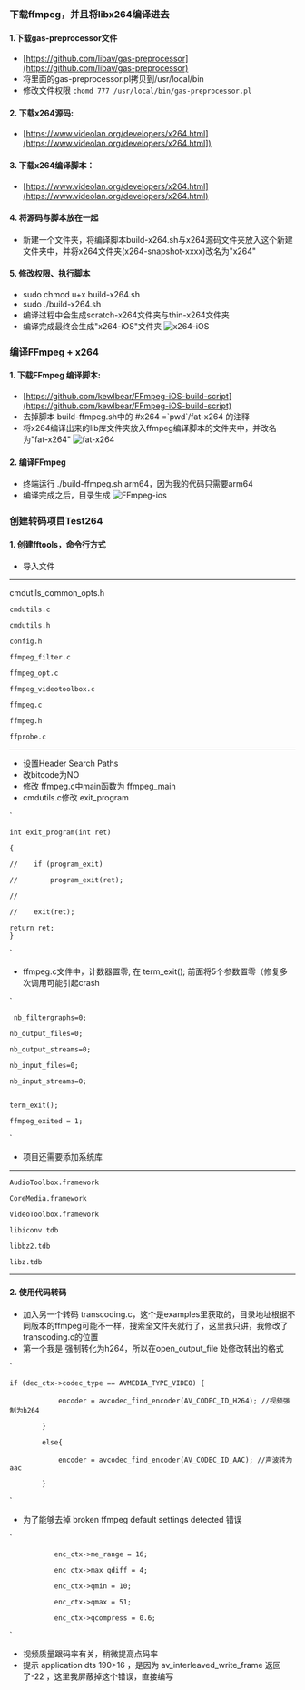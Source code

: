 ### 下载ffmpeg，并且将libx264编译进去
#### 1.下载gas-preprocessor文件
* [https://github.com/libav/gas-preprocessor](https://github.com/libav/gas-preprocessor)
* 将里面的gas-preprocessor.pl拷贝到/usr/local/bin
* 修改文件权限
	`chomd 777 /usr/local/bin/gas-preprocessor.pl`

#### 2. 下载x264源码:
* [https://www.videolan.org/developers/x264.html](https://www.videolan.org/developers/x264.html])

#### 3. 下载x264编译脚本：
 * [https://www.videolan.org/developers/x264.html](https://www.videolan.org/developers/x264.html)

#### 4. 将源码与脚本放在一起
* 新建一个文件夹，将编译脚本build-x264.sh与x264源码文件夹放入这个新建文件夹中，并将x264文件夹(x264-snapshot-xxxx)改名为"x264"

#### 5. 修改权限、执行脚本
* sudo chmod u+x build-x264.sh
* sudo ./build-x264.sh
* 编译过程中会生成scratch-x264文件夹与thin-x264文件夹
* 编译完成最终会生成"x264-iOS"文件夹
![x264-iOS](https://upload-images.jianshu.io/upload_images/11386185-e5dff57d0cfbe28a.png?imageMogr2/auto-orient/strip|imageView2/2/w/824)

### 编译FFmpeg + x264
#### 1. 下载FFmpeg 编译脚本:
* [https://github.com/kewlbear/FFmpeg-iOS-build-script](https://github.com/kewlbear/FFmpeg-iOS-build-script)
* 去掉脚本 build-ffmpeg.sh中的 #x264 =\`pwd\`/fat-x264 的注释
* 将x264编译出来的lib库文件夹放入ffmpeg编译脚本的文件夹中，并改名为"fat-x264"
![fat-x264](https://upload-images.jianshu.io/upload_images/11386185-0758c2ebd3b598da.png?imageMogr2/auto-orient/strip|imageView2/2/w/402)

#### 2. 编译FFmpeg
* 终端运行 ./build-ffmpeg.sh arm64，因为我的代码只需要arm64
* 编译完成之后，目录生成
![FFmpeg-ios](https://upload-images.jianshu.io/upload_images/11386185-9275ea5818538a30.png?imageMogr2/auto-orient/strip|imageView2/2/w/414)

###  创建转码项目Test264
#### 1. 创建fftools，命令行方式

* 导入文件
****************
cmdutils_common_opts.h 
	
	cmdutils.c
	
	cmdutils.h
	
	config.h
	
	ffmpeg_filter.c
	
	ffmpeg_opt.c
	
	ffmpeg_videotoolbox.c
	
	ffmpeg.c
	
	ffmpeg.h
	
	ffprobe.c
****************************
* 设置Header Search Paths
* 改bitcode为NO
* 修改 ffmpeg.c中main函数为 ffmpeg_main
* cmdutils.c修改 exit_program

`

	int exit_program(int ret)
	
	{
	
	//    if (program_exit)

	//        program_exit(ret);
	
	//

	//    exit(ret);

    return ret;
	}
`

* ffmpeg.c文件中，计数器置零, 在 term_exit(); 前面将5个参数置零（修复多次调用可能引起crash

`

	 nb_filtergraphs=0;
    
    nb_output_files=0;
    
    nb_output_streams=0;
    
    nb_input_files=0;
    
    nb_input_streams=0;
    
    
    term_exit();
    
    ffmpeg_exited = 1;
`

* 项目还需要添加系统库
****************
	AudioToolbox.framework

	CoreMedia.framework

	VideoToolbox.framework
	
	libiconv.tdb
	
	libbz2.tdb
	
	libz.tdb
****************

#### 2. 使用代码转码
* 加入另一个转码 transcoding.c，这个是examples里获取的，目录地址根据不同版本的ffmpeg可能不一样，搜索全文件夹就行了，这里我只讲，我修改了transcoding.c的位置
* 第一个我是	强制转化为h264，所以在open_output_file 处修改转出的格式

`

	if (dec_ctx->codec_type == AVMEDIA_TYPE_VIDEO) {

                encoder = avcodec_find_encoder(AV_CODEC_ID_H264); //视频强制为h264
		
            }
	    
            else{
	    
                encoder = avcodec_find_encoder(AV_CODEC_ID_AAC); //声波转为aac
		
            }
`

* 为了能够去掉 broken ffmpeg default settings detected 错误

`
		
			   enc_ctx->me_range = 16; 
		  
               enc_ctx->max_qdiff = 4;
	       
               enc_ctx->qmin = 10; 
	       
               enc_ctx->qmax = 51; 
	      
               enc_ctx->qcompress = 0.6;
`
* 视频质量跟码率有关，稍微提高点码率
* 提示 application dts 190>16 ，是因为 av_interleaved_write_frame 返回了-22 ，这里我屏蔽掉这个错误，直接编写
